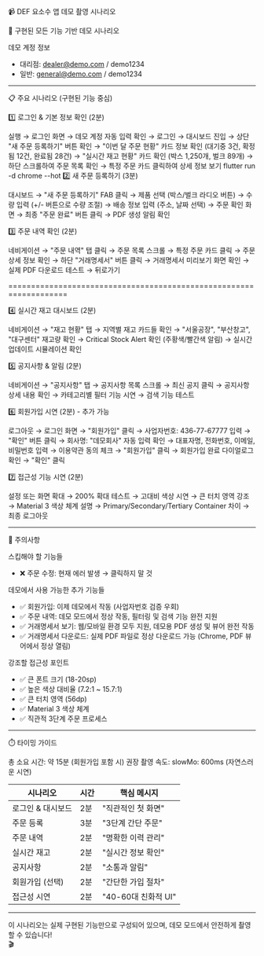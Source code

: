 📹 DEF 요소수 앱 데모 촬영 시나리오

  🎯 구현된 모든 기능 기반 데모 시나리오

  데모 계정 정보

  - 대리점: dealer@demo.com / demo1234
  - 일반: general@demo.com / demo1234

  ---
  📋 주요 시나리오 (구현된 기능 중심)

  1️⃣ 로그인 & 기본 정보 확인 (2분)

  실행 → 로그인 화면 → 데모 계정 자동 입력 확인 → 로그인 →
  대시보드 진입 → 상단 "새 주문 등록하기" 버튼 확인 →
  "이번 달 주문 현황" 카드 정보 확인 (대기중 3건, 확정됨 12건, 완료됨 28건) →
  "실시간 재고 현황" 카드 확인 (박스 1,250개, 벌크 89개) →
  하단 스크롤하여 주문 목록 확인 → 특정 주문 카드 클릭하여 상세 정보 보기
flutter run -d chrome --hot
  2️⃣ 새 주문 등록하기 (3분)

  대시보드 → "새 주문 등록하기" FAB 클릭 →
  제품 선택 (박스/벌크 라디오 버튼) →
  수량 입력 (+/- 버튼으로 수량 조절) →
  배송 정보 입력 (주소, 날짜 선택) →
  주문 확인 화면 → 최종 "주문 완료" 버튼 클릭 →
  PDF 생성 알림 확인

  3️⃣ 주문 내역 확인 (2분)

  네비게이션 → "주문 내역" 탭 클릭 →
  주문 목록 스크롤 → 특정 주문 카드 클릭 →
  주문 상세 정보 확인 → 하단 "거래명세서" 버튼 클릭 →
  거래명세서 미리보기 화면 확인 → 실제 PDF 다운로드 테스트 → 뒤로가기

===================================================================

  4️⃣ 실시간 재고 대시보드 (2분)

  네비게이션 → "재고 현황" 탭 →
  지역별 재고 카드들 확인 →
  "서울공장", "부산창고", "대구센터" 재고량 확인 →
  Critical Stock Alert 확인 (주황색/빨간색 알림) →
  실시간 업데이트 시뮬레이션 확인

  5️⃣ 공지사항 & 알림 (2분)

  네비게이션 → "공지사항" 탭 →
  공지사항 목록 스크롤 → 최신 공지 클릭 →
  공지사항 상세 내용 확인 →
  카테고리별 필터 기능 시연 →
  검색 기능 테스트

  6️⃣ 회원가입 시연 (2분) - 추가 가능

  로그아웃 → 로그인 화면 → "회원가입" 클릭 →
  사업자번호: 436-77-67777 입력 → "확인" 버튼 클릭 →
  회사명: "데모회사" 자동 입력 확인 →
  대표자명, 전화번호, 이메일, 비밀번호 입력 →
  이용약관 동의 체크 → "회원가입" 클릭 →
  회원가입 완료 다이얼로그 확인 → "확인" 클릭

  7️⃣ 접근성 기능 시연 (2분)

  설정 또는 화면 확대 → 200% 확대 테스트 →
  고대비 색상 시연 → 큰 터치 영역 강조 →
  Material 3 색상 체계 설명 →
  Primary/Secondary/Tertiary Container 차이 →
  최종 로그아웃

  ---
  🚨 주의사항

  스킵해야 할 기능들

  - ❌ 주문 수정: 현재 에러 발생 → 클릭하지 말 것

  데모에서 사용 가능한 추가 기능들

  - ✅ 회원가입: 이제 데모에서 작동 (사업자번호 검증 우회)
  - ✅ 주문 내역: 데모 모드에서 정상 작동, 필터링 및 검색 기능 완전 지원
  - ✅ 거래명세서 보기: 웹/모바일 환경 모두 지원, 데모용 PDF 생성 및 뷰어 완전 작동
  - ✅ 거래명세서 다운로드: 실제 PDF 파일로 정상 다운로드 가능 (Chrome, PDF 뷰어에서 정상 열림)

  강조할 접근성 포인트

  - ✅ 큰 폰트 크기 (18-20sp)
  - ✅ 높은 색상 대비율 (7.2:1 ~ 15.7:1)
  - ✅ 큰 터치 영역 (56dp)
  - ✅ Material 3 색상 체계
  - ✅ 직관적 3단계 주문 프로세스

  ---
  ⏱️ 타이밍 가이드

  총 소요 시간: 약 15분 (회원가입 포함 시)
  권장 촬영 속도: slowMo: 600ms (자연스러운 시연)

  | 시나리오       | 시간  | 핵심 메시지          |
  |------------|-----|-----------------|
  | 로그인 & 대시보드 | 2분  | "직관적인 첫 화면"     |
  | 주문 등록      | 3분  | "3단계 간단 주문"     |
  | 주문 내역      | 2분  | "명확한 이력 관리"     |
  | 실시간 재고     | 2분  | "실시간 정보 확인"     |
  | 공지사항       | 2분  | "소통과 알림"        |
  | 회원가입 (선택)  | 2분  | "간단한 가입 절차"    |
  | 접근성 시연     | 2분  | "40-60대 친화적 UI" |

  ---
  이 시나리오는 실제 구현된 기능만으로 구성되어 있으며, 데모 모드에서 안전하게 촬영할 수 있습니다!       
  🎬